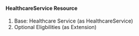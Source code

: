 #### HealthcareService Resource

1. Base: Healthcare Service (as HealthcareService)
1. Optional Eligbilities (as Extension)
